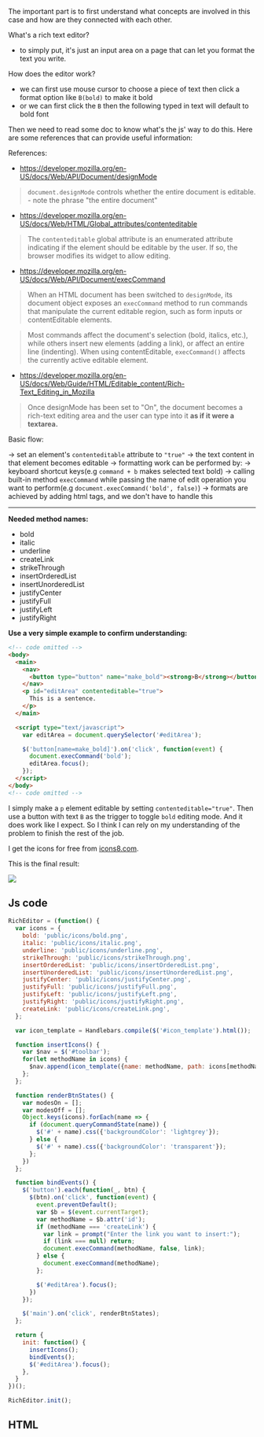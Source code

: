 The important part is to first understand what concepts are involved in this case and how are they connected with each other.

What's a rich text editor?
- to simply put, it's just an input area on a page that can let you format the text you write.

How does the editor work?
- we can first use mouse cursor to choose a piece of text then click a format option like `B(bold)` to make it bold
- or we can first click the `B` then the following typed in text will default to bold font

Then we need to read some doc to know what's the js' way to do this. Here are some references that can provide useful information:

References:

- https://developer.mozilla.org/en-US/docs/Web/API/Document/designMode
> `document.designMode` controls whether the entire document is editable.
    - note the phrase "the entire document"

- https://developer.mozilla.org/en-US/docs/Web/HTML/Global_attributes/contenteditable
> The `contenteditable` global attribute is an enumerated attribute indicating if the element should be editable by the user. If so, the browser modifies its widget to allow editing.

- https://developer.mozilla.org/en-US/docs/Web/API/Document/execCommand
> When an HTML document has been switched to `designMode`, its document object exposes an `execCommand` method to run commands that manipulate the current editable region, such as form inputs or contentEditable elements.

> Most commands affect the document's selection (bold, italics, etc.), while others insert new elements (adding a link), or affect an entire line (indenting). When using contentEditable, `execCommand()` affects the currently active editable element.

- https://developer.mozilla.org/en-US/docs/Web/Guide/HTML/Editable_content/Rich-Text_Editing_in_Mozilla
> Once designMode has been set to "On", the document becomes a rich-text editing area and the user can type into it **as if it were a textarea.**


Basic flow:

-> set an element's `contenteditable` attribute to `"true"`
-> the text content in that element becomes editable
  -> formatting work can be performed by:
    -> keyboard shortcut keys(e.g `command + b` makes selected text bold)
    -> calling built-in method `execCommand` while passing the name of edit operation you want to perform(e.g `document.execCommand('bold', false)`)
  -> formats are achieved by adding html tags, and we don't have to handle this

---

**Needed method names:**

- bold
- italic
- underline
- createLink
- strikeThrough
- insertOrderedList
- insertUnorderedList
- justifyCenter
- justifyFull
- justifyLeft
- justifyRight

**Use a very simple example to confirm understanding:**

```HTML
<!-- code omitted -->
<body>
  <main>
    <nav>
      <button type="button" name="make_bold"><strong>B</strong></button>
    </nav>
    <p id="editArea" contenteditable="true">
      This is a sentence.
    </p>
  </main>

  <script type="text/javascript">
    var editArea = document.querySelector('#editArea');

    $('button[name=make_bold]').on('click', function(event) {
      document.execCommand('bold');
      editArea.focus();
    });
  </script>
</body>
<!-- code omitted -->
```

I simply make a `p` element editable by setting `contenteditable="true"`. Then use a button with text `B` as the trigger to toggle `bold` editing mode. And it does work like I expect. So I think I can rely on my understanding of the problem to finish the rest of the job.

I get the icons for free from [icons8.com](https://icons8.com/icons).

This is the final result:

![](https://tva1.sinaimg.cn/large/006tNbRwgy1gadufrpqhoj31ll0u0wgj.jpg)

## Js code

```js
RichEditor = (function() {
  var icons = {
    bold: 'public/icons/bold.png',
    italic: 'public/icons/italic.png',
    underline: 'public/icons/underline.png',
    strikeThrough: 'public/icons/strikeThrough.png',
    insertOrderedList: 'public/icons/insertOrderedList.png',
    insertUnorderedList: 'public/icons/insertUnorderedList.png',
    justifyCenter: 'public/icons/justifyCenter.png',
    justifyFull: 'public/icons/justifyFull.png',
    justifyLeft: 'public/icons/justifyLeft.png',
    justifyRight: 'public/icons/justifyRight.png',
    createLink: 'public/icons/createLink.png',
  };

  var icon_template = Handlebars.compile($('#icon_template').html());

  function insertIcons() {
    var $nav = $('#toolbar');
    for(let methodName in icons) {
      $nav.append(icon_template({name: methodName, path: icons[methodName]}))
    };
  };

  function renderBtnStates() {
    var modesOn = [];
    var modesOff = [];
    Object.keys(icons).forEach(name => {
      if (document.queryCommandState(name)) {
        $('#' + name).css({'backgroundColor': 'lightgrey'});
      } else {
        $('#' + name).css({'backgroundColor': 'transparent'});
      };
    })
  };

  function bindEvents() {
    $('button').each(function(_, btn) {
      $(btn).on('click', function(event) {
        event.preventDefault();
        var $b = $(event.currentTarget);
        var methodName = $b.attr('id');
        if (methodName === 'createLink') {
          var link = prompt("Enter the link you want to insert:");
          if (link === null) return;
          document.execCommand(methodName, false, link);
        } else {
          document.execCommand(methodName);
        };

        $('#editArea').focus();
      })
    });

    $('main').on('click', renderBtnStates);
  };

  return {
    init: function() {
      insertIcons();
      bindEvents();
      $('#editArea').focus();
    },
  }
})();

RichEditor.init();
```

## HTML
